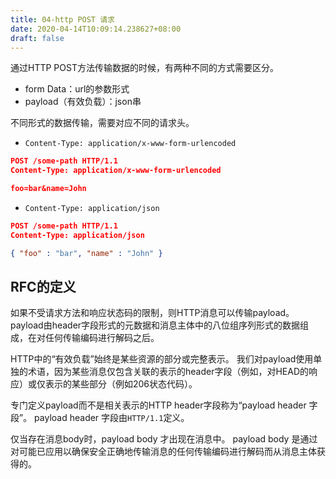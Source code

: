 ```yaml
---
title: 04-http POST 请求
date: 2020-04-14T10:09:14.238627+08:00
draft: false
---
```


通过HTTP POST方法传输数据的时候，有两种不同的方式需要区分。

- form Data：url的参数形式
- payload（有效负载）：json串

不同形式的数据传输，需要对应不同的请求头。

- `Content-Type: application/x-www-form-urlencoded`

```json
POST /some-path HTTP/1.1
Content-Type: application/x-www-form-urlencoded

foo=bar&name=John
```

- `Content-Type: application/json`

```json
POST /some-path HTTP/1.1
Content-Type: application/json

{ "foo" : "bar", "name" : "John" }
```

## RFC的定义

如果不受请求方法和响应状态码的限制，则HTTP消息可以传输payload。payload由header字段形式的元数据和消息主体中的八位组序列形式的数据组成，在对任何传输编码进行解码之后。

HTTP中的“有效负载”始终是某些资源的部分或完整表示。 我们对payload使用单独的术语，因为某些消息仅包含关联的表示的header字段（例如，对HEAD的响应）或仅表示的某些部分（例如206状态代码）。

专门定义payload而不是相关表示的HTTP header字段称为“payload header 字段”。 payload header 字段由`HTTP/1.1`定义。

仅当存在消息body时，payload body 才出现在消息中。 payload body 是通过对可能已应用以确保安全正确地传输消息的任何传输编码进行解码而从消息主体获得的。
